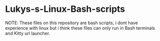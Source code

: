 # Lukys-s-Linux-Bash-scripts

NOTE: These files on this repository are bash scripts, i dont have experience with linux but i think these files can only run in Bash terminals and Kitty url launcher.
